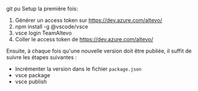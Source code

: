 git pu Setup la première fois:
 1. Générer un access token sur https://dev.azure.com/altevo/
 2. npm install -g @vscode/vsce 
 3. vsce login TeamAltevo
 4. Coller le access token de https://dev.azure.com/altevo/
 

 Ensuite, à chaque fois qu'une nouvelle version doit être publiée, il suffit de suivre les étapes suivantes :
 - Incrémenter la version dans le fichier `package.json`
 - vsce package 
 - vsce publish